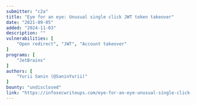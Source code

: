 ```yaml
---
submitter: "c2a"
title: "Eye for an eye: Unusual single click JWT token takeover"
date: "2021-09-05"
added: "2024-11-03"
description: ""
vulnerabilities: [
    "Open redirect", "JWT", "Account takeover"
]
programs: [
    "JetBrains"
]
authors: [
    "Yurii Sanin (@SaninYurii)"
]
bounty: "undisclosed"
link: "https://infosecwriteups.com/eye-for-an-eye-unusual-single-click-jwt-token-takeover-2e58f88cf44d"
---
```




